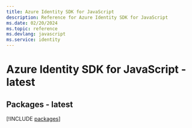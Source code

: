 ```yaml
---
title: Azure Identity SDK for JavaScript
description: Reference for Azure Identity SDK for JavaScript
ms.date: 02/20/2024
ms.topic: reference
ms.devlang: javascript
ms.service: identity
---
```

# Azure Identity SDK for JavaScript - latest
## Packages - latest
[!INCLUDE [packages](identity-index.md)]
